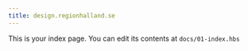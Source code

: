 ```yaml
---
title: design.regionhalland.se
---
```


This is your index page. You can edit its contents at `docs/01-index.hbs`

